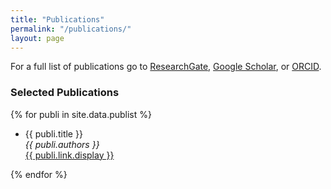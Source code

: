 ```yaml
---
title: "Publications"
permalink: "/publications/"
layout: page 
---
```


For a full list of publications go to [ResearchGate](https://www.researchgate.net/profile/Liu-Lei-16), [Google Scholar](https://scholar.google.com/citations?user=JqwKipIAAAAJ&hl=en), or [ORCID](https://orcid.org/0000-0002-1040-6026).

### Selected Publications

{% for publi in site.data.publist %}

  * {{ publi.title }} <br />
  <em>{{ publi.authors }} </em><br /><a href="{{ publi.link.url }}">{{ publi.link.display }}</a>

{% endfor %}


